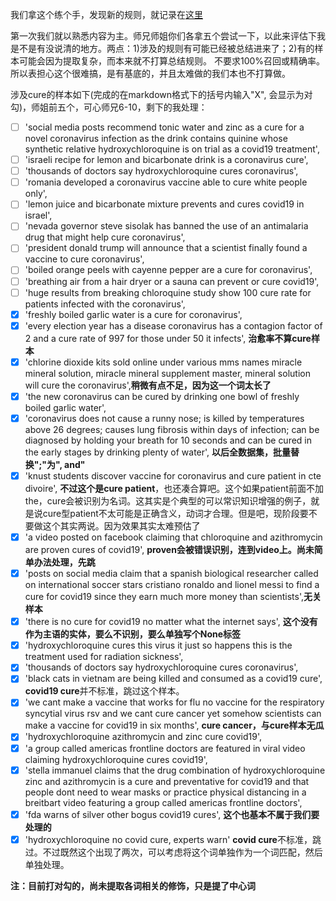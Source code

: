 我们拿这个练个手，发现新的规则，就记录在[这里](https://github.com/msg-bq/Fake-news/blob/main/Translate_NL_to_LF/Pseudo_Specification.md)

第一次我们就以熟悉内容为主。师兄师姐你们各拿五个尝试一下，以此来评估下我是不是有没说清的地方。两点：1)涉及的规则有可能已经被总结进来了；2)有的样本可能会因为提取复杂，而本来就不打算总结规则。
不要求100%召回或精确率。所以表担心这个很难搞，是有基底的，并且太难做的我们本也不打算做。

涉及cure的样本如下(完成的在markdown格式下的括号内输入"X", 会显示为对勾)，师姐前五个，可心师兄6-10，剩下的我处理：

- [ ] 'social media posts recommend tonic water and zinc as a cure for a novel coronavirus infection as the drink contains quinine whose synthetic relative hydroxychloroquine is on trial as a covid19 treatment',
- [ ] 'israeli recipe for lemon and bicarbonate drink is a coronavirus cure',
- [ ] 'thousands of doctors say hydroxychloroquine cures coronavirus',
- [ ] 'romania developed a coronavirus vaccine able to cure white people only',
- [ ] 'lemon juice and bicarbonate mixture prevents and cures covid19 in israel',
- [ ] 'nevada governor steve sisolak has banned the use of an antimalaria drug that might help cure coronavirus',
- [ ] 'president donald trump will announce that a scientist finally found a vaccine to cure coronavirus',
- [ ] 'boiled orange peels with cayenne pepper are a cure for coronavirus',
- [ ] 'breathing air from a hair dryer or a sauna can prevent or cure covid19',
- [ ] 'huge results from breaking chloroquine study show 100 cure rate for patients infected with the coronavirus',
- [X] 'freshly boiled garlic water is a cure for coronavirus',
- [X] 'every election year has a disease coronavirus has a contagion factor of 2 and a cure rate of 997 for those under 50 it infects', **治愈率不算cure样本**
- [X] 'chlorine dioxide kits sold online under various mms names miracle mineral solution, miracle mineral supplement master, mineral solution will cure the coronavirus',**稍微有点不足，因为这一个词太长了**
- [X] 'the new coronavirus can be cured by drinking one bowl of freshly boiled garlic water',
- [X] 'coronavirus does not cause a runny nose; is killed by temperatures above 26 degrees; causes lung fibrosis within days of infection; can be diagnosed by holding your breath for 10 seconds and can be cured in the early stages by drinking plenty of water', **以后全数据集，批量替换";"为", and"**
- [X] 'knust students discover vaccine for coronavirus and cure patient in cte divoire', **不过这个是cure patient**，也还凑合算吧。这个如果patient前面不加the，cure会被识别为名词。这其实是个典型的可以常识知识增强的例子，就是说cure型patient不太可能是正确含义，动词才合理。但是吧，现阶段要不要做这个其实两说。因为效果其实太难预估了
- [X] 'a video posted on facebook claiming that chloroquine and azithromycin are proven cures of covid19', **proven会被错误识别，连到video上。尚未简单办法处理，先跳**
- [X] 'posts on social media claim that a spanish biological researcher called on international soccer stars cristiano ronaldo and lionel messi to find a cure for covid19 since they earn much more money than scientists',**无关样本**
- [X] 'there is no cure for covid19 no matter what the internet says', **这个没有作为主语的实体，要么不识别，要么单独写个None标签**
- [X] 'hydroxychloroquine cures this virus it just so happens this is the treatment used for radiation sickness',
- [X] 'thousands of doctors say hydroxychloroquine cures coronavirus',
- [X] 'black cats in vietnam are being killed and consumed as a covid19 cure', **covid19 cure**并不标准，跳过这个样本。
- [X] 'we cant make a vaccine that works for flu no vaccine for the respiratory syncytial virus rsv and we cant cure cancer yet somehow scientists can make a vaccine for covid19 in six months', **cure cancer，与cure样本无瓜**
- [X] 'hydroxychloroquine azithromycin and zinc cure covid19',
- [X] 'a group called americas frontline doctors are featured in viral video claiming hydroxychloroquine cures covid19',
- [X] 'stella immanuel claims that the drug combination of hydroxychloroquine zinc and azithromycin is a cure and preventative for covid19 and that people dont need to wear masks or practice physical distancing in a breitbart video featuring a group called americas frontline doctors',
- [X] 'fda warns of silver other bogus covid19 cures', **这个也基本不属于我们要处理的**
- [X] 'hydroxychloroquine no covid cure, experts warn' **covid cure**不标准，跳过。不过既然这个出现了两次，可以考虑将这个词单独作为一个词匹配，然后单独处理。

**注：目前打对勾的，尚未提取各词相关的修饰，只是提了中心词**
